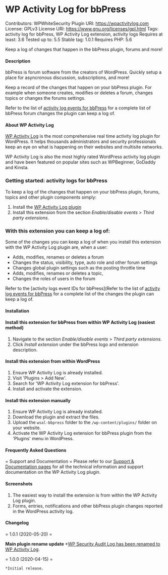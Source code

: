 

# WP Activity Log for bbPress

Contributors: WPWhiteSecurity
Plugin URI: https://wpactivitylog.com
License: GPLv3
License URI: https://www.gnu.org/licenses/gpl.html
Tags: activity log for bbPress, WP Activity Log extension, activity logs
Requires at least: 3.6
Tested up to: 5.5
Stable tag: 1.0.1
Requires PHP: 5.6

Keep a log of changes that happen in the bbPress plugin, forums and more!

#### Description

bbPress is forum software from the creators of WordPress. Quickly setup a place for asyncronous discussion, subscriptions, and more!

Keep a record of the changes that happen on your bbPress plugin. For example when someone creates, modifies or deletes a forum, changes topics or changes the forums settings.

Refer to the list of [activity log events for bbPress](https://wpactivitylog.com/support/kb/list-wordpress-activity-log-event-ids/#bbpress) for a complete list of bbPress forum changes the plugin can keep a log of.

#### About WP Activity Log
[WP Activity Log](https://wpactivitylog.com/?utm_source=wordpress.org&utm_medium=referral&utm_campaign=WSAL&utm_content=plugin+repos+description) is the most comprehensive real time activity log plugin for WordPress. It helps thousands administrators and security professionals keep an eye on what is happening on their websites and multisite networks.

WP Activity Log is also the most highly rated WordPress activity log plugin and have been featured on popular sites such as WPBeginner, GoDaddy and Kinsta.

### Getting started: activity logs for bbPress

To keep a log of the changes that happen on your bbPress plugin, forums, topics and other plugin components simply:

1. Install the [WP Activity Log plugin](https://wpactivitylog.com/?utm_source=wordpress.org&utm_medium=referral&utm_campaign=WSAL&utm_content=plugin+repos+description)
1. Install this extension from the section <i>Enable/disable events</i> > <i>Third party extensions</i>.

### With this extension you can keep a log of:

Some of the changes you can keep a log of when you install this extension with the WP Activity Log plugin are, when a user:

* Adds, modifies, renames or deletes a forum
* Changes the status, visibility, type, auto role and other forum settings
* Changes global plugin settings such as the posting throttle time
* Adds, modifies, renames or deletes a topic,
* Changes the roles of users in the forum

Refer to the [activity logs event IDs for bbPress](Refer to the list of [activity log events for bbPress](https://wpactivitylog.com/support/kb/list-wordpress-activity-log-event-ids/#bbpress) for a complete list of the changes the plugin can keep a log of.

#### Installation

#### Install this extension for bbPress from within WP Activity Log (easiest method)

1. Navigate to the section <i>Enable/disable events</i> > <i>Third party extensions</i>.
1. Click <i>Install extension</i> under the bbPress logo and extension description.

#### Install this extension from within WordPress

1. Ensure WP Activity Log is already installed.
1. Visit 'Plugins > Add New'.
1. Search for 'WP Activity Log extension for bbPress'.
1. Install and activate the extension.

#### Install this extension manually

1. Ensure WP Activity Log is already installed.
1. Download the plugin and extract the files.
1. Upload the `wsal-bbpress` folder to the `/wp-content/plugins/` folder on your website.
1. Activate the WP Activity Log extension for bbPress plugin from the 'Plugins' menu in WordPress.

#### Frequently Asked Questions

= Support and Documentation =
Please refer to our [Support & Documentation pages](https://wpactivitylog.com/support/?utm_source=wordpress.org&utm_medium=referral&utm_campaign=WSAL&utm_content=plugin+repos+description) for all the technical information and support documentation on the WP Activity Log plugin.

####  Screenshots

1. The easiest way to install the extension is from within the WP Activity Log plugin.
1. Forms, entries, notifications and other bbPress plugin changes reported in the WordPress activity log.

####  Changelog

= 1.0.1 (2020-05-20) =

**Main plugin rename update**
	*[WP Security Audit Log has been renamed to WP Activity Log](https://wpactivitylog.com/wp-security-audit-log-renamed-wp-activity-log/).

= 1.0.0 (2020-04-15) =

	*Initial release.
